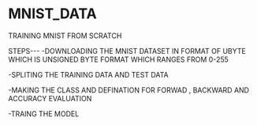 # MNIST_DATA
TRAINING MNIST FROM SCRATCH

STEPS---
-DOWNLOADING THE MNIST DATASET IN FORMAT OF UBYTE WHICH IS UNSIGNED BYTE FORMAT WHICH RANGES FROM 0-255

-SPLITING THE TRAINING DATA AND TEST DATA

-MAKING THE CLASS AND DEFINATION FOR FORWAD , BACKWARD AND ACCURACY EVALUATION

-TRAING THE MODEL
